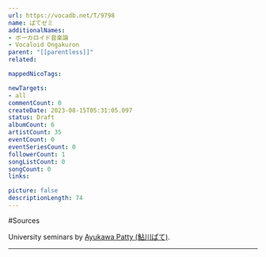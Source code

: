 ```yaml
---
url: https://vocadb.net/T/9798
name: ぱてゼミ
additionalNames: 
- ボーカロイド音楽論
- Vocaloid Ongakuron
parent: "[[parentless]]"
related:

mappedNicoTags:

newTargets:
- all
commentCount: 0
createDate: 2023-08-15T05:31:05.097
status: Draft
albumCount: 6
artistCount: 35
eventCount: 0
eventSeriesCount: 0
followerCount: 1
songListCount: 0
songCount: 0
links: 

picture: false
descriptionLength: 74
---
```


#Sources

University seminars by [Ayukawa Patty (鮎川ぱて)](https://vocadb.net/Ar/3000).

---

